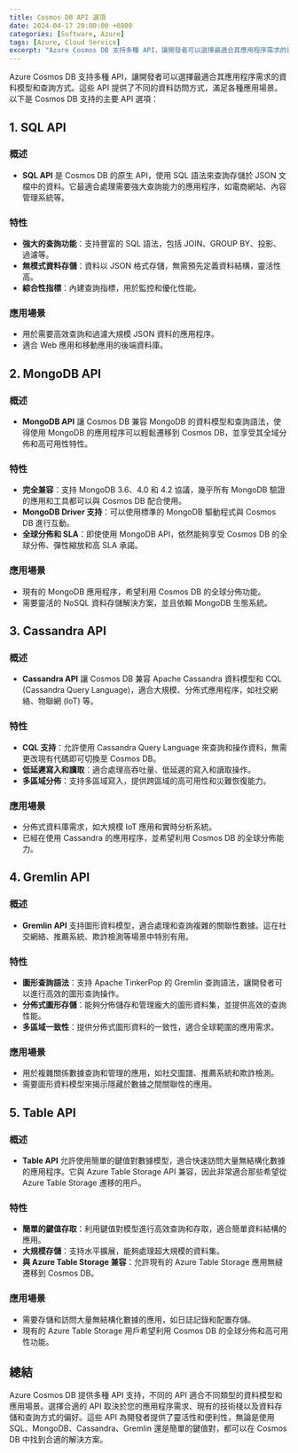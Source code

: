```yaml
---
title: Cosmos DB API 選項
date: 2024-04-17 20:00:00 +0800
categories: [Software, Azure]
tags: [Azure, Cloud Service] 
excerpt: "Azure Cosmos DB 支持多種 API，讓開發者可以選擇最適合其應用程序需求的資料模型和查詢方式。"
---
```


Azure Cosmos DB 支持多種 API，讓開發者可以選擇最適合其應用程序需求的資料模型和查詢方式。這些 API 提供了不同的資料訪問方式，滿足各種應用場景。以下是 Cosmos DB 支持的主要 API 選項：

## **1. SQL API**

### **概述**
- **SQL API** 是 Cosmos DB 的原生 API，使用 SQL 語法來查詢存儲於 JSON 文檔中的資料。它最適合處理需要強大查詢能力的應用程序，如電商網站、內容管理系統等。

### **特性**
- **強大的查詢功能**：支持豐富的 SQL 語法，包括 JOIN、GROUP BY、投影、過濾等。
- **無模式資料存儲**：資料以 JSON 格式存儲，無需預先定義資料結構，靈活性高。
- **綜合性指標**：內建查詢指標，用於監控和優化性能。

### **應用場景**
- 用於需要高效查詢和過濾大規模 JSON 資料的應用程序。
- 適合 Web 應用和移動應用的後端資料庫。

## **2. MongoDB API**

### **概述**
- **MongoDB API** 讓 Cosmos DB 兼容 MongoDB 的資料模型和查詢語法，使得使用 MongoDB 的應用程序可以輕鬆遷移到 Cosmos DB，並享受其全域分佈和高可用性特性。

### **特性**
- **完全兼容**：支持 MongoDB 3.6、4.0 和 4.2 協議，幾乎所有 MongoDB 驗證的應用和工具都可以與 Cosmos DB 配合使用。
- **MongoDB Driver 支持**：可以使用標準的 MongoDB 驅動程式與 Cosmos DB 進行互動。
- **全球分佈和 SLA**：即使使用 MongoDB API，依然能夠享受 Cosmos DB 的全球分佈、彈性縮放和高 SLA 承諾。

### **應用場景**
- 現有的 MongoDB 應用程序，希望利用 Cosmos DB 的全球分佈功能。
- 需要靈活的 NoSQL 資料存儲解決方案，並且依賴 MongoDB 生態系統。

## **3. Cassandra API**

### **概述**
- **Cassandra API** 讓 Cosmos DB 兼容 Apache Cassandra 資料模型和 CQL (Cassandra Query Language)，適合大規模、分佈式應用程序，如社交網絡、物聯網 (IoT) 等。

### **特性**
- **CQL 支持**：允許使用 Cassandra Query Language 來查詢和操作資料，無需更改現有代碼即可切換至 Cosmos DB。
- **低延遲寫入和讀取**：適合處理高吞吐量、低延遲的寫入和讀取操作。
- **多區域分佈**：支持多區域寫入，提供跨區域的高可用性和災難恢復能力。

### **應用場景**
- 分佈式資料庫需求，如大規模 IoT 應用和實時分析系統。
- 已經在使用 Cassandra 的應用程序，並希望利用 Cosmos DB 的全球分佈能力。

## **4. Gremlin API**

### **概述**
- **Gremlin API** 支持圖形資料模型，適合處理和查詢複雜的關聯性數據。這在社交網絡、推薦系統、欺詐檢測等場景中特別有用。

### **特性**
- **圖形查詢語法**：支持 Apache TinkerPop 的 Gremlin 查詢語法，讓開發者可以進行高效的圖形查詢操作。
- **分佈式圖形存儲**：能夠分佈儲存和管理龐大的圖形資料集，並提供高效的查詢性能。
- **多區域一致性**：提供分佈式圖形資料的一致性，適合全球範圍的應用需求。

### **應用場景**
- 用於複雜關係數據查詢和管理的應用，如社交圖譜、推薦系統和欺詐檢測。
- 需要圖形資料模型來揭示隱藏於數據之間關聯性的應用。

## **5. Table API**

### **概述**
- **Table API** 允許使用簡單的鍵值對數據模型，適合快速訪問大量無結構化數據的應用程序。它與 Azure Table Storage API 兼容，因此非常適合那些希望從 Azure Table Storage 遷移的用戶。

### **特性**
- **簡單的鍵值存取**：利用鍵值對模型進行高效查詢和存取，適合簡單資料結構的應用。
- **大規模存儲**：支持水平擴展，能夠處理超大規模的資料集。
- **與 Azure Table Storage 兼容**：允許現有的 Azure Table Storage 應用無縫遷移到 Cosmos DB。

### **應用場景**
- 需要存儲和訪問大量無結構化數據的應用，如日誌記錄和配置存儲。
- 現有的 Azure Table Storage 用戶希望利用 Cosmos DB 的全球分佈和高可用性功能。

## **總結**

Azure Cosmos DB 提供多種 API 支持，不同的 API 適合不同類型的資料模型和應用場景。選擇合適的 API 取決於您的應用程序需求、現有的技術棧以及資料存儲和查詢方式的偏好。這些 API 為開發者提供了靈活性和便利性，無論是使用 SQL、MongoDB、Cassandra、Gremlin 還是簡單的鍵值對，都可以在 Cosmos DB 中找到合適的解決方案。
